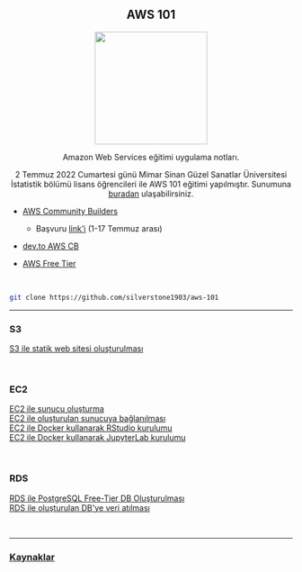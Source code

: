 <center>
<b>
<h2>
AWS 101
</h2>
</b>
<p style="text-align:center">
<img src="https://upload.wikimedia.org/wikipedia/commons/9/93/Amazon_Web_Services_Logo.svg" width="200">
</p>
Amazon Web Services eğitimi uygulama notları.

2 Temmuz 2022 Cumartesi günü Mimar Sinan Güzel Sanatlar Üniversitesi İstatistik bölümü lisans öğrencileri ile AWS 101 eğitimi yapılmıştır. Sunumuna [buradan](presentation/aws-intro.pdf) ulaşabilirsiniz. 
</center>


* [AWS Community Builders](https://aws.amazon.com/developer/community/community-builders) 
    * Başvuru [link'i](https://amazonmr.au1.qualtrics.com/jfe/form/SV_0k2OKbXiDwINdsO) (1-17 Temmuz arası)

* [dev.to AWS CB](https://dev.to/aws-builders)
* [AWS Free Tier](https://aws.amazon.com/tr/free/?all-free-tier.sort-by=item.additionalFields.SortRank&all-free-tier.sort-order=asc&awsf.Free%20Tier%20Types=*all&awsf.Free%20Tier%20Categories=*all)

<br>

```bash
git clone https://github.com/silverstone1903/aws-101
```

---

### S3 
[S3 ile statik web sitesi oluşturulması](s3/s3.md) 

<br>

### EC2
[EC2 ile sunucu oluşturma](ec2/ec2-con.md) \
[EC2 ile oluşturulan sunucuya bağlanılması](ec2/ec2-con.md) \
[EC2 ile Docker kullanarak RStudio kurulumu](ec2/rstudio.md) \
[EC2 ile Docker kullanarak JupyterLab kurulumu](ec2/jupyter.md) 

<br>

### RDS
[RDS ile PostgreSQL Free-Tier DB Oluşturulması](rds/rds-launch.md) \
[RDS ile oluşturulan DB'ye veri atılması](rds/rds-insert.md)

<br>

---
### [Kaynaklar](kaynaklar.md)



